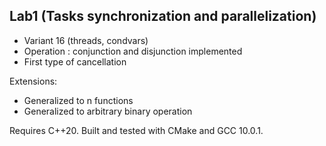 ## Lab1 (Tasks synchronization and parallelization)

- Variant 16 (threads, condvars)
- Operation : conjunction and disjunction implemented
- First type of cancellation

Extensions:
- Generalized to n functions
- Generalized to arbitrary binary operation

Requires C++20. 
Built and tested with CMake and GCC 10.0.1.